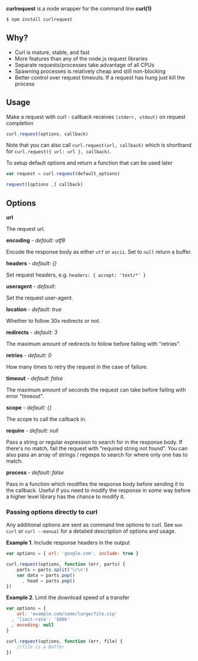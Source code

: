 **curlrequest** is a node wrapper for the command line **curl(1)**

```bash
$ npm install curlrequest
```

## Why?

- Curl is mature, stable, and fast
- More features than any of the node.js request libraries
- Separate requests/processes take advantage of all CPUs
- Spawning processes is relatively cheap and still non-blocking
- Better control over request timeouts. If a request has hung just kill the process

## Usage

Make a request with curl - callback receives `(stderr, stdout)` on request
completion

```javascript
curl.request(options, callback)
```

Note that you can also call `curl.request(url, callback)` which is
shorthand for `curl.request({ url: url }, callback)`.

To setup default options and return a function that can be used later

```javascript
var request = curl.request(default_options)

request([options ,] callback)
```

## Options

**url**

The request url.

**encoding** - *default: utf8*

Encode the response body as either `utf` or `ascii`. Set to `null` return a
buffer.

**headers** - *default: {}*

Set request headers, e.g. `headers: { accept: 'text/*' }`

**useragent** - *default: <random>*

Set the request user-agent.

**location** - *default: true*

Whether to follow 30x redirects or not.

**redirects** - *default: 3*

The maximum amount of redirects to follow before failing with "retries".

**retries** - *default: 0*

How many times to retry the request in the case of failure.

**timeout** - *default: false*

The maximum amount of seconds the request can take before failing with
error "timeout".

**scope** - *default: {}*

The scope to call the callback in.

**require** - *default: null*

Pass a string or regular expression to search for in the response body. If
there's no match, fail the request with "required string not found". You
can also pass an array of strings / regexps to search for where only one
has to match.

**process** - *default: false*

Pass in a function which modifies the response body before sending it to
the callback. Useful if you need to modify the response in some way before
a higher level library has the chance to modify it.

### Passing options directly to curl

Any additional options are sent as command line options to curl. See `man
curl` or `curl --manual` for a detailed description of options and usage.

**Example 1**. Include response headers in the output

```javascript
var options = { url: 'google.com', include: true }

curl.request(options, function (err, parts) {
    parts = parts.split('\r\n')
    var data = parts.pop()
      , head = parts.pop()
})
```

**Example 2**. Limit the download speed of a transfer

```javascript
var options = {
    url: 'example.com/some/large/file.zip'
  , 'limit-rate': '500k'
  , encoding: null
}

curl.request(options, function (err, file) {
    //file is a Buffer
})
```
